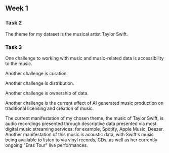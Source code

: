 ## **Week 1**

### **Task 2** 

The theme for my dataset is the musical artist Taylor Swift.


### **Task 3**

One challenge to working with music and music-related data is accessibility to the music.

Another challenge is curation.

Another challenge is distribution.

Another challenge is ownership of data. 

Another challenge is the current effect of AI generated music production on traditional licensing and creation of music. 

The current manifestation of my chosen theme, the music of Taylor Swift, is audio recordings presented through descriptive data presented via most digital music streaming services: for example, Spotify, Apple Music, Deezer. Another manifestation of this music is acoustic data, with Swift's music being available to listen to via vinyl records, CDs, as well as her currently ongoing "Eras Tour" live performances. 
